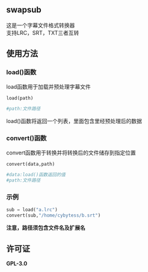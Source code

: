 ## swapsub
这是一个字幕文件格式转换器  
支持LRC，SRT，TXT三者互转  
## 使用方法

### load()函数 
load函数用于加载并预处理字幕文件  
```python
load(path)

#path:文件路径 
```  
load()函数将返回一个列表，里面包含里经预处理后的数据  

### convert()函数 
convert函数用于转换并将转换后的文件储存到指定位置  
```python
convert(data,path)

#data:load()函数返回的值  
#path:文件路径
```  
 
### 示例
```python
sub = load("a.lrc")  
convert(sub,"/home/cybytess/b.srt")
```

**注意，路径须包含文件名及扩展名**  

## 许可证  
**GPL-3.0**

